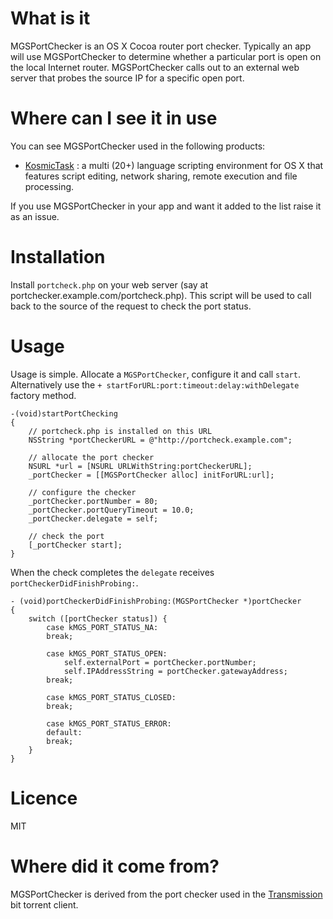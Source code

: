 What is it
==============

MGSPortChecker is an OS X Cocoa router port checker. Typically an app will use MGSPortChecker  to determine whether a particular port is open on the local Internet router. MGSPortChecker calls out to an external web server that probes the source IP for a specific open port.

Where can I see it in use
=========================

You can see MGSPortChecker used in the following products:

* [KosmicTask](http://www.mugginsoft.com) : a multi (20+) language scripting environment for OS X that features script editing, network sharing, remote execution and file processing.

If you use MGSPortChecker in your app and want it added to the list raise it as an issue.

Installation
=====

Install `portcheck.php` on your web server (say at portchecker.example.com/portcheck.php). This script will be used to call back to the source of the request to check the port status. 

Usage
==========

Usage is simple. Allocate a `MGSPortChecker`, configure it and call `start`. Alternatively use the `+ startForURL:port:timeout:delay:withDelegate` factory method.

	-(void)startPortChecking
	{
		// portcheck.php is installed on this URL
		NSString *portCheckerURL = @"http://portcheck.example.com";

		// allocate the port checker
		NSURL *url = [NSURL URLWithString:portCheckerURL];
    	_portChecker = [[MGSPortChecker alloc] initForURL:url];

		// configure the checker
    	_portChecker.portNumber = 80;
    	_portChecker.portQueryTimeout = 10.0;
    	_portChecker.delegate = self;

		// check the port
		[_portChecker start];
	}

When the check completes the `delegate` receives `portCheckerDidFinishProbing:`.

	- (void)portCheckerDidFinishProbing:(MGSPortChecker *)portChecker
	{
    	switch ([portChecker status]) {
        	case kMGS_PORT_STATUS_NA:
        	break;

        	case kMGS_PORT_STATUS_OPEN:
            	self.externalPort = portChecker.portNumber;
            	self.IPAddressString = portChecker.gatewayAddress;
        	break;

        	case kMGS_PORT_STATUS_CLOSED:
         	break;

        	case kMGS_PORT_STATUS_ERROR:
        	default:
       		break;
    	}
	}

Licence
=======
MIT

Where did it come from?
=======================

MGSPortChecker is derived from the port checker used in the [Transmission](http://www.transmissionbt.com) bit torrent client.